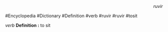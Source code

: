 
<div align="right"><i>ruvir</i></div>

#Encyclopedia #Dictionary #Definition #verb #ruvir #ruvir #tosit

*verb*
**Definition :** to sit